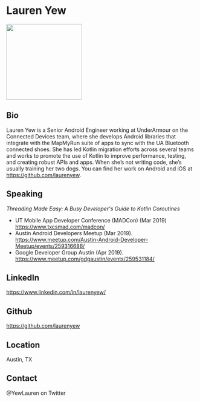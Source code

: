 # Lauren Yew
<img src="https://github.com/laurenyew/laurenyew.github.io/blob/master/images/ProfilePhotoCircle.png" data-canonical-src="https://github.com/laurenyew/laurenyew.github.io/blob/master/images/ProfilePhotoCircle.png" width="200" height="200" />

## Bio
Lauren Yew is a Senior Android Engineer working at UnderArmour on the Connected Devices team, where she develops Android libraries that integrate with the MapMyRun suite of apps to sync with the UA Bluetooth connected shoes. She has led Kotlin migration efforts across several teams and works to promote the use of Kotlin to improve performance, testing, and creating robust APIs and apps. When she’s not writing code, she’s usually training her two dogs. You can find her work on Android and iOS at https://github.com/laurenyew.

## Speaking
*Threading Made Easy: A Busy Developer's Guide to Kotlin Coroutines*
* UT Mobile App Developer Conference (MADCon) (Mar 2019) https://www.txcsmad.com/madcon/
* Austin Android Developers Meetup (Mar 2019). https://www.meetup.com/Austin-Android-Developer-Meetup/events/259316686/
* Google Developer Group Austin (Apr 2019). https://www.meetup.com/gdgaustin/events/259531184/

## LinkedIn
https://www.linkedin.com/in/laurenyew/

## Github
https://github.com/laurenyew

## Location
Austin, TX

## Contact
@YewLauren on Twitter
